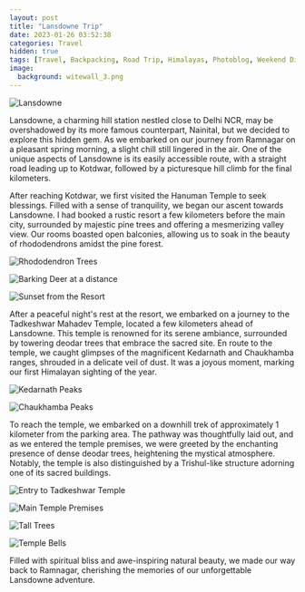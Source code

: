 ```yaml
---
layout: post
title: "Lansdowne Trip"
date: 2023-01-26 03:52:38
categories: Travel
hidden: true
tags: [Travel, Backpacking, Road Trip, Himalayas, Photoblog, Weekend Diaries]
image:
  background: witewall_3.png
---
```


![Lansdowne](https://i.imgur.com/kuMtyOq.jpg)

Lansdowne, a charming hill station nestled close to Delhi NCR, may be overshadowed by its more famous counterpart, Nainital, but we decided to explore this hidden gem. As we embarked on our journey from Ramnagar on a pleasant spring morning, a slight chill still lingered in the air. One of the unique aspects of Lansdowne is its easily accessible route, with a straight road leading up to Kotdwar, followed by a picturesque hill climb for the final kilometers.

After reaching Kotdwar, we first visited the Hanuman Temple to seek blessings. Filled with a sense of tranquility, we began our ascent towards Lansdowne. I had booked a rustic resort a few kilometers before the main city, surrounded by majestic pine trees and offering a mesmerizing valley view. Our rooms boasted open balconies, allowing us to soak in the beauty of rhododendrons amidst the pine forest.

![Rhododendron Trees](https://i.imgur.com/wXZEdME.jpg)

![Barking Deer at a distance](https://i.imgur.com/kwCUqyS.jpg)

![Sunset from the Resort](https://i.imgur.com/doxOozy.jpg)

After a peaceful night's rest at the resort, we embarked on a journey to the Tadkeshwar Mahadev Temple, located a few kilometers ahead of Lansdowne. This temple is renowned for its serene ambiance, surrounded by towering deodar trees that embrace the sacred site. En route to the temple, we caught glimpses of the magnificent Kedarnath and Chaukhamba ranges, shrouded in a delicate veil of dust. It was a joyous moment, marking our first Himalayan sighting of the year.

![Kedarnath Peaks](https://i.imgur.com/ZE8O0R2.jpg)

![Chaukhamba Peaks](https://i.imgur.com/ev49xTP.jpg)

To reach the temple, we embarked on a downhill trek of approximately 1 kilometer from the parking area. The pathway was thoughtfully laid out, and as we entered the temple premises, we were greeted by the enchanting presence of dense deodar trees, heightening the mystical atmosphere. Notably, the temple is also distinguished by a Trishul-like structure adorning one of its sacred buildings.

![Entry to Tadkeshwar Temple](https://i.imgur.com/6uRwEnd.jpg)

![Main Temple Premises](https://i.imgur.com/XxqOspd.jpg)

![Tall Trees](https://i.imgur.com/eTcDkRd.jpg)

![Temple Bells](https://i.imgur.com/0JLRCuC.jpg)

Filled with spiritual bliss and awe-inspiring natural beauty, we made our way back to Ramnagar, cherishing the memories of our unforgettable Lansdowne adventure.